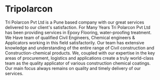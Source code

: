 # Tripolarcon
Tri Polarcon Pvt Ltd  is a Pune  based company with our great services delivered to our client's satisfaction. For Many Years Tri Polarcon Pvt Ltd has been providing services in Epoxy  Flooring, water-proofing treatment. We Have team of qualified Civil Engineers, Chemical engineers &amp; Applicators working in this field satisfactorily.      Our team has extensive knowledge and understanding of the entire range of Civil construction and Construction-chemical products. We, coupled with our expertise in the key areas of procurement, logistics and applications create a truly world-class team as the quality applicator of various construction chemical coatings. Our main focus always remains on quality and timely delivery of our services.
